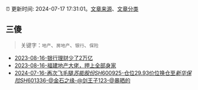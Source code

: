 :alarm_clock: 更新时间: 2024-07-17 17:31:01。[文章来源](/README.md)、[文章分类](/TAGS.md)

## 三傻


> 关键字：`地产`、`房地产`、`银行`、`保险`



- [2023-08-16-银行理财少了2万亿](https://www.aicaijing.com.cn/article/18565) 
- [2023-08-16-福建地产大佬，押上全部身家](https://www.aicaijing.com.cn/article/18567) 
- [2024-07-16-再次飞毛腿$苏能股份SH600925$-仓位29.93价位换仓至$新华保险SH601336$-@金石之缘-@剑王子123-@暴晒的](https://xueqiu.com/9653204019/297616405) 
